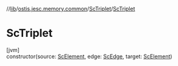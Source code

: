 //[lib](../../../index.md)/[ostis.jesc.memory.common](../index.md)/[ScTriplet](index.md)/[ScTriplet](-sc-triplet.md)

# ScTriplet

[jvm]\
constructor(source: [ScElement](../../ostis.jesc.memory.element/-sc-element/index.md), edge: [ScEdge](../../ostis.jesc.memory.element.edge/-sc-edge/index.md), target: [ScElement](../../ostis.jesc.memory.element/-sc-element/index.md))
